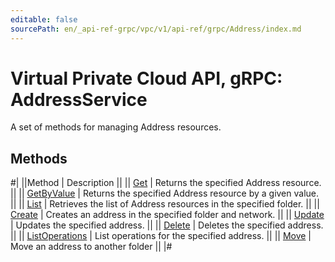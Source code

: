 ```yaml
---
editable: false
sourcePath: en/_api-ref-grpc/vpc/v1/api-ref/grpc/Address/index.md
---
```


# Virtual Private Cloud API, gRPC: AddressService

A set of methods for managing Address resources.

## Methods

#|
||Method | Description ||
|| [Get](get.md) | Returns the specified Address resource. ||
|| [GetByValue](getByValue.md) | Returns the specified Address resource by a given value. ||
|| [List](list.md) | Retrieves the list of Address resources in the specified folder. ||
|| [Create](create.md) | Creates an address in the specified folder and network. ||
|| [Update](update.md) | Updates the specified address. ||
|| [Delete](delete.md) | Deletes the specified address. ||
|| [ListOperations](listOperations.md) | List operations for the specified address. ||
|| [Move](move.md) | Move an address to another folder ||
|#
